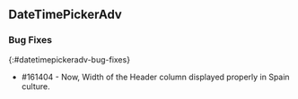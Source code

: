 ## DateTimePickerAdv

### Bug Fixes
{:#datetimepickeradv-bug-fixes}

* \#161404 - Now, Width of the Header column displayed properly in Spain culture.
